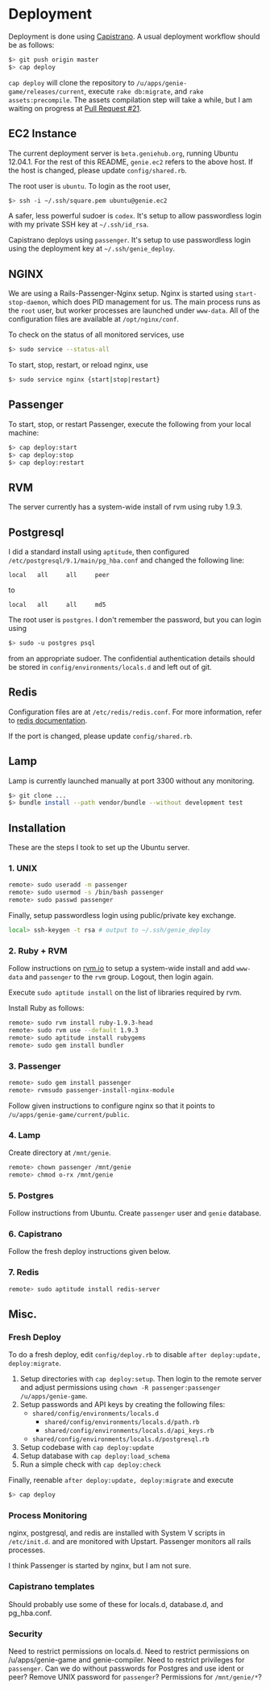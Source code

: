# Deployment

Deployment is done using [Capistrano][capistrano-guide]. A usual deployment workflow should be as follows:

```sh
$> git push origin master
$> cap deploy
```

`cap deploy` will clone the repository to `/u/apps/genie-game/releases/current`, execute `rake db:migrate`, and `rake assets:precompile`. The assets compilation step will take a while, but I am waiting on progress at [Pull Request #21][pull-21].

## EC2 Instance
The current deployment server is `beta.geniehub.org`, running Ubuntu 12.04.1.
For the rest of this README, `genie.ec2` refers to the above host. If the host
is changed, please update `config/shared.rb`.

The root user is `ubuntu`. To login as the root user,

```sh
$> ssh -i ~/.ssh/square.pem ubuntu@genie.ec2
```

A safer, less powerful sudoer is `codex`. It's setup to allow passwordless login with my private  SSH key at `~/.ssh/id_rsa`.

Capistrano deploys using `passenger`. It's setup to use passwordless login using the deployment key at `~/.ssh/genie_deploy`.

## NGINX
We are using a Rails-Passenger-Nginx setup. Nginx is started using `start-stop-daemon`, which does PID management for us. The main process runs as the `root` user, but worker processes are launched under `www-data`. All of the configuration files are available at `/opt/nginx/conf`.

To check on the status of all monitored services, use

```sh
$> sudo service --status-all
```

To start, stop, restart, or reload nginx, use

```sh
$> sudo service nginx {start|stop|restart}
```

## Passenger
To start, stop, or restart Passenger, execute the following from your local machine:

```sh
$> cap deploy:start
$> cap deploy:stop
$> cap deploy:restart
```

## RVM
The server currently has a system-wide install of rvm using ruby 1.9.3.

## Postgresql
I did a standard install using `aptitude`, then configured `/etc/postgresql/9.1/main/pg_hba.conf` and changed the following line:

	local	all		all		peer

to

	local	all		all 	md5

The root user is `postgres`. I don't remember the password, but you can login using

```sh
$> sudo -u postgres psql
```

from an appropriate sudoer. The confidential authentication details should be
stored in `config/environments/locals.d` and left out of git.

## Redis
Configuration files are at `/etc/redis/redis.conf`. For more information, refer
to [redis documentation](http://redis.io/topics/config).

If the port is changed, please update `config/shared.rb`.

## Lamp
Lamp is currently launched manually at port 3300 without any monitoring.

```sh
$> git clone ...
$> bundle install --path vendor/bundle --without development test
```

## Installation
These are the steps I took to set up the Ubuntu server.

### 1. UNIX

```sh
remote> sudo useradd -m passenger
remote> sudo usermod -s /bin/bash passenger
remote> sudo passwd passenger
```

Finally, setup passwordless login using public/private key exchange.

```sh
local> ssh-keygen -t rsa # output to ~/.ssh/genie_deploy
```

### 2. Ruby + RVM
Follow instructions on [rvm.io](http://rvm.io/) to setup a system-wide install and add `www-data` and `passenger` to the `rvm` group. Logout, then login again.

Execute `sudo aptitude install` on the list of libraries required by rvm.

Install Ruby as follows:

```sh
remote> sudo rvm install ruby-1.9.3-head
remote> sudo rvm use --default 1.9.3
remote> sudo aptitude install rubygems
remote> sudo gem install bundler
```

### 3. Passenger

```sh
remote> sudo gem install passenger
remote> rvmsudo passenger-install-nginx-module
```

Follow given instructions to configure nginx so that it points to `/u/apps/genie-game/current/public`.

### 4. Lamp

Create directory at `/mnt/genie`.

```sh
remote> chown passenger /mnt/genie
remote> chmod o-rx /mnt/genie
```

### 5. Postgres

Follow instructions from Ubuntu. Create `passenger` user and `genie` database.

### 6. Capistrano

Follow the fresh deploy instructions given below.

### 7. Redis

```sh
remote> sudo aptitude install redis-server
```

## Misc.

### Fresh Deploy
To do a fresh deploy, edit `config/deploy.rb` to disable `after deploy:update, deploy:migrate`.

1. Setup directories with `cap deploy:setup`. Then login to the remote server and adjust permissions using `chown -R passenger:passenger /u/apps/genie-game`.
2. Setup passwords and API keys by creating the following files:
	- `shared/config/environments/locals.d`
		- `shared/config/environments/locals.d/path.rb`
		- `shared/config/environments/locals.d/api_keys.rb`
    - `shared/config/environments/locals.d/postgresql.rb`
3. Setup codebase with `cap deploy:update`
4. Setup database with `cap deploy:load_schema`
5. Run a simple check with `cap deploy:check`

Finally, reenable `after deploy:update, deploy:migrate` and execute

```sh
$> cap deploy
```

### Process Monitoring
nginx, postgresql, and redis are installed with System V scripts in `/etc/init.d`.
and are monitored with Upstart. Passenger monitors all rails processes.

I think Passenger is started by nginx, but I am not sure.

### Capistrano templates
Should probably use some of these for locals.d, database.d, and pg_hba.conf.

### Security
Need to restrict permissions on locals.d. Need to restrict permissions on
/u/apps/genie-game and genie-compiler. Need to restrict privileges for `passenger`. Can we do without passwords for Postgres and use ident or peer? Remove UNIX password for `passenger`? Permissions for `/mnt/genie/*`?

  [capistrano-guide]: https://github.com/capistrano/capistrano/wiki/2.x-from-the-beginning
  [pull-21]: https://github.com/rails/sprockets-rails/pull/21
